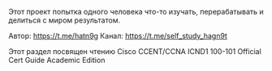 Этот проект попытка одного человека что-то изучать, перерабатывать и делиться с миром результатом.

Автор: https://t.me/hatn9g
Канал: https://t.me/self_study_hagn9t

Этот раздел посвящен чтению Cisco  CCENT/CCNA ICND1 100-101 Official Cert Guide Academic Edition
